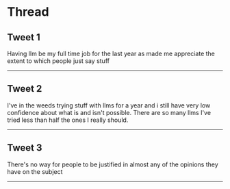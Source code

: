 # Thread

## Tweet 1

Having llm be my full time job for the last year as made me appreciate the extent to which people just say stuff

---

## Tweet 2

I've in the weeds trying stuff with llms for a year and i still have very low confidence about what is and isn't possible. There are so many llms I've tried less than half the ones I really should.

---

## Tweet 3

There's no way for people to be justified in almost any of the opinions they have on the subject

---

